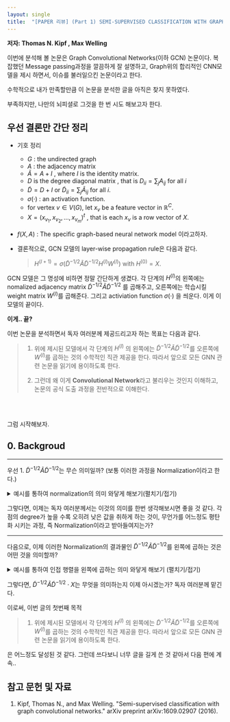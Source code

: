 ```yaml
---
layout: single
title:  "[PAPER 리뷰] (Part 1) SEMI-SUPERVISED CLASSIFICATION WITH GRAPH CONVOLUTIONAL NETWORKS"
---
```


**저자:   Thomas N. Kipf ,  Max Welling** 


이번에 분석해 볼 논문은 Graph Convolutional Networks(이하 GCN) 논문이다.
복잡했던 Message passing과정을 깔끔하게 잘 설명하고, Graph위의 합리적인 CNN모델을 제시 하면서, 
이슈를 불러일으킨 논문이라고 한다.

수학적으로 내가 만족할만큼 이 논문을 분석한 글을 아직은 찾지 못하였다.

부족하지만, 나만의 뇌피셜로 그것을 한 번 시도 해보고자 한다.

## **우선 결론만 간단 정리**
- 기호 정리
    - $G$ : the undirected graph
    - $A$ : the adjacency matrix
    - $\tilde{A} = A + I$ , where $I$ is the identity matrix.
    - $D$ is the degree diagonal matrix , that is $D_{ii} = \sum_j A_{ij}$ for all $i$
    - $\tilde{D} = D+I$   or $\tilde{D}_{ii} = \sum_j \tilde{A}_{ij}$ for all $i$.
    - $σ(·)$ : an activation function.
    - for vertex $v \in V(G)$, let $x_v$ be a feature vector in $\mathbb{R}^C$.
    - $X = (x_{v_1}, x_{v_2}, \ldots , x_{v_m})^t$ , that is each $x_v$ is a row vector of $X$.
- $f(X,A)$ : The specific graph-based neural network model 이라고하자.

- 결론적으로, GCN 모델의 layer-wise propagation rule은 다음과 같다.
    
    > $H^{(l+1)} = σ(\tilde{D}^{-1/2}\tilde{A}\tilde{D}^{-1/2}H^{(l)}W^{(l)})$ 
    with $H^{(0)} = X$.

GCN 모델은 그 명성에 비하면 정말 간단하게 생겼다.
각 단계의 $H^{(l)}$의 왼쪽에는 nomalized adjacency matrix $\tilde{D}^{-1/2}\tilde{A}\tilde{D}^{-1/2}$ 를 곱해주고, 오른쪽에는 학습시킬 weight matrix $W^{(l)}$를 곱해준다. 그리고 activiation function $σ(·)$ 을 씌운다. 이게 이 모델의 끝이다. 

**이게.. 끝?**

이번 논문을 분석하면서 독자 여러분께 제공드리고자 하는 목표는 다음과 같다.

>1. 위에 제시된 모델에서 각 단계의 $H^{(l)}$ 의 왼쪽에는 $\tilde{D}^{-1/2}\tilde{A}\tilde{D}^{-1/2}$를 오른쪽에 $W^{(l)}$를 곱하는 것의 수학적인 직관 제공을 한다. 따라서 앞으로 모든 GNN 관련 논문을 읽기에 용이하도록 한다.
>
>2. 그런데 왜 이게 **Convolutional Network**라고 불리우는 것인지 이해하고, 논문의 공식 도출 과정을 전반적으로 이해한다.

<br>
<br>

그럼 시작해보자.

<!-- <details>
<summary>Remark (펼치기/접기)</summary>
<div markdown="1">

as

</div>
</details> -->

## 0. Backgroud
---
우선 1. $\tilde{D}^{-1/2}\tilde{A}\tilde{D}^{-1/2}$는 무슨 의미일까? (보통 이러한 과정을  Normalization이라고 한다.)


<details>
<summary> 예시를 통하여 normalization의 의미 와닿게 해보기(펼치기/접기) </summary>

<div markdown="1">

<img src="https://github.com/math-hew/math-hew.github.io/blob/master/_posts/image/graph.png?raw=true" width="300" height="300">

- 위의 그래프에 해당하는 인접행렬 (Adjacency matrix) 는
$A = \begin{bmatrix}
0 & 1 & 0 & 1 & 0 \\
1 & 0 & 1 & 0 & 0 \\
0 & 1 & 0 & 1 & 1 \\
1 & 0 & 1 & 0 & 0 \\
0 & 0 & 1 & 0 & 0
\end{bmatrix}$ 그리고 각 점의 Degree matrix는 
$D = \begin{bmatrix}
2 & 0 & 0 & 0 & 0 \\
0 & 2 & 0 & 0 & 0 \\
0 & 0 & 3 & 0 & 0 \\
0 & 0 & 0 & 2 & 0 \\
0 & 0 & 0 & 0 & 1
\end{bmatrix}$ 이고 
$\tilde{D}=D+I = \begin{bmatrix}
3 & 0 & 0 & 0 & 0 \\
0 & 3 & 0 & 0 & 0 \\
0 & 0 & 4 & 0 & 0 \\
0 & 0 & 0 & 3 & 0 \\
0 & 0 & 0 & 0 & 2
\end{bmatrix}$.

- 이제
$\tilde{D}^{-1/2} = \begin{bmatrix}
  \frac{1}{\sqrt{3}} & 0 & 0 & 0 & 0 \\
0 & \frac{1}{\sqrt{3}} & 0 & 0 & 0 \\
0 & 0 & \frac{1}{\sqrt{4}} & 0 & 0 \\
0 & 0 & 0 & \frac{1}{\sqrt{3}} & 0 \\
0 & 0 & 0 & 0 & \frac{1}{\sqrt{2}}
\end{bmatrix}$ 그리고,
$\tilde{D}^{-1/2}  (A+I) \tilde{D}^{-1/2}  = \begin{bmatrix}
\frac{1}{\sqrt{3}\sqrt{3}} & \frac{1}{\sqrt{3}\sqrt{3}} & 0 & \frac{1}{\sqrt{3}\sqrt{3}} & 0 \\
\frac{1}{\sqrt{3}\sqrt{3}} & \frac{1}{\sqrt{3}\sqrt{3}} & \frac{1}{\sqrt{3}\sqrt{4}} & 0 & 0 \\
0 & \frac{1}{\sqrt{4}\sqrt{3}} & \frac{1}{\sqrt{4}\sqrt{4}} & \frac{1}{\sqrt{4}\sqrt{3}} & \frac{1}{\sqrt{4}\sqrt{2}} \\
\frac{1}{\sqrt{3}\sqrt{3}} & 0 & \frac{1}{\sqrt{3}\sqrt{4}} & \frac{1}{\sqrt{3}\sqrt{3}} & 0 \\
0 & 0 & \frac{1}{\sqrt{2}\sqrt{4}} & 0 & \frac{1}{\sqrt{2}\sqrt{2}}
\end{bmatrix}$

> 즉, $A+I$의 $(i,j)$성분에 $\frac{1}{\sqrt{(d_i+1) \cdot (d_j+1)}}$ 를 곱해주는 것이라고 생각하면 된다. 일반화 해보면, 앞 뒤로 행렬을 degree행렬을 곱하는 결과는 다음과 같이 정리될 수 있다.
>
>For matrix $B=(b_{ij})$ and degree matrix $D$, ${D}^{-1/2} B {D}^{-1/2} = (\frac{1}{\sqrt{d_i}\sqrt{d_j}}b_{ij})$ and $\tilde{D}^{-1/2} B \tilde{D}^{-1/2} = (\frac{1}{\sqrt{d_i+1}\sqrt{d_j+1}}b_{ij})$ 
> 

</div>
</details>

그렇다면, 이제는 독자 여러분께서는 이것의 의미를 한번 생각해보시면 좋을 것 같다. 각 점의 degree가 높을 수록 오히려 낮은 값을 취하게 하는 것이, 무언가를 어느정도 평탄화 시키는 과정, 즉 Normalization이라고 받아들여지는가?


---

다음으로, 이제 이러한 Normalization의 결과물인 $\tilde{D}^{-1/2}\tilde{A}\tilde{D}^{-1/2}$를 왼쪽에 곱하는 것은 어떤 것을 의미할까?



<details>
<summary> 예시를 통하여 인접 행렬을 왼쪽에 곱하는 의미 와닿게 해보기 (펼치기/접기)</summary>
<div markdown="1">

<img src="./image/graph.png" width="300" height="300"/>

- 동일하게, 위 그래프의 인접행렬 (Adjacency matrix)은
$A = \begin{bmatrix}
0 & 1 & 0 & 1 & 0 \\
1 & 0 & 1 & 0 & 0 \\
0 & 1 & 0 & 1 & 1 \\
1 & 0 & 1 & 0 & 0 \\
0 & 0 & 1 & 0 & 0
\end{bmatrix}$ 이고, $\tilde{A}=A + I = \begin{bmatrix}
1 & 1 & 0 & 1 & 0 \\
1 & 1 & 1 & 0 & 0 \\
0 & 1 & 1 & 1 & 1 \\
1 & 0 & 1 & 1 & 0 \\
0 & 0 & 1 & 0 & 1
\end{bmatrix}$.

$X=\begin{bmatrix}
x_{11} & x_{12} & x_{13}  \\
x_{21} & x_{22} & x_{23} \\
x_{31} & x_{32} & x_{33}  \\
x_{41} & x_{42} & x_{43} \\
x_{51} & x_{52} & x_{53}  \\
\end{bmatrix}
=\begin{bmatrix}
\vec{v}_1  \\
\vec{v}_2  \\
\vec{v}_3   \\
\vec{v}_4  \\
\vec{v}_5   \\
\end{bmatrix}$ 로 각 vertex에 3차원 $\vec{v}_i$벡터가 feature vector로 부여되어있다고 하자. 

그럼 $\tilde{A}\cdot X$는 다음과 같다.

$\tilde{A}\cdot X = \begin{bmatrix}
x_{11} + x_{21} + x_{41} & x_{12} + x_{22} + x_{32} & x_{13} + x _{23} + x_{33} \\
x_{11} + x_{21} + x_{31} & x_{12} + x_{22} + x_{23} & x_{13} + x _{23} + x_{43} \\
x_{21} + x_{31} + x_{41} + x_{51} & x_{22} + x_{32} + x_{42} + x_{52}&x_{23} + x_{33} + x_{43} + x_{53} \\
x_{11} + x_{31} + x_{41} & x_{13} + x_{32} + x_{42} & x_{11} + x _{33} + x_{43} \\
x_{31} + x_{51} & x_{32} + x_{52} & x_{33} + x_{53}
\end{bmatrix}
= \begin{bmatrix}
\vec{v}_1+\vec{v}_2+\vec{v}_4\\
\vec{v}_1+\vec{v}_2+\vec{v}_3\\
\vec{v}_2+\vec{v}_3+\vec{v}_4+\vec{v}_5\\
\vec{v}_1+\vec{v}_3+\vec{v}_4\\
\vec{v}_3+\vec{v}_5\\
\end{bmatrix}$

> 즉, 앞으로 인접행렬과 같은 binary matrix를 $X$의 좌측에 곱하는 행동은 $1$값에 해당하는 index의 row 끼리 모아서 더해주는 것이라 생각하면 된다. 따라서 인접행렬 $A$에 대해 $A \cdot X$는 자신을 제외하고 자신과 연결된 점들의 feature vector를 합해주는 것이다. 또한 $\tilde{A} \cdot X$는 자신을 포함하여 자신과 연결된 점들의 feature vector를 합해주는 것이다.
> 

</div>
</details>

그렇다면, $\tilde{D}^{-1/2}\tilde{A}\tilde{D}^{-1/2} \cdot X$는 무엇을 의미하는지 이제 아시겠는가? 독자 여러분께 맡긴다.

이로써, 이번 글의 첫번째 목적
>1. 위에 제시된 모델에서 각 단계의 $H^{(l)}$ 의 왼쪽에는 $\tilde{D}^{-1/2}\tilde{A}\tilde{D}^{-1/2}$를 오른쪽에 $W^{(l)}$를 곱하는 것의 수학적인 직관 제공을 한다. 따라서 앞으로 모든 GNN 관련 논문을 읽기에 용이하도록 한다.

은 어느정도 달성된 것 같다. 그런데 쓰다보니 너무 글을 길게 쓴 것 같아서 다음 편에 계속..



## **참고 문헌 및 자료**
1. Kipf, Thomas N., and Max Welling. "Semi-supervised classification with graph convolutional networks." arXiv preprint arXiv:1609.02907 (2016).

